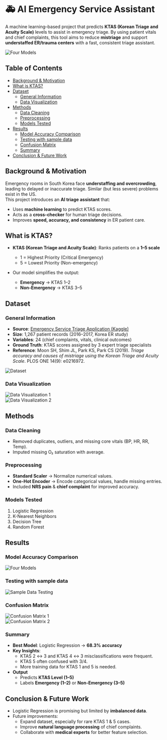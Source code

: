 # 🚑 AI Emergency Service Assistant  

A machine learning–based project that predicts **KTAS (Korean Triage and Acuity Scale)** levels to assist in emergency triage. By using patient vitals and chief complaints, this tool aims to reduce **mistriage** and support **understaffed ER/trauma centers** with a fast, consistent triage assistant.

![Four Models](https://github.com/yerin16/ai-diagnosis-assistant/blob/main/images/models.png?raw=true)


## Table of Contents  
- [Background & Motivation](#background--motivation)  
- [What is KTAS?](#what-is-ktas)  
- [Dataset](#dataset)  
  - [General Information](#general-information)  
  - [Data Visualization](#data-visualization)  
- [Methods](#methods)  
  - [Data Cleaning](#data-cleaning)  
  - [Preprocessing](#preprocessing)  
  - [Models Tested](#models-tested)  
- [Results](#results)  
  - [Model Accuracy Comparison](#model-accuracy-comparison)  
  - [Testing with sample data](#testing-with-sample-data)  
  - [Confusion Matrix](#confusion-matrix)  
  - [Summary](#summary)  
- [Conclusion & Future Work](#conclusion--future-work)  


## Background & Motivation
Emergency rooms in South Korea face **understaffing and overcrowding**, leading to delayed or inaccurate triage. Similar (but less severe) problems exist in the US.  
This project introduces an **AI triage assistant** that:
- Uses **machine learning** to predict KTAS scores.  
- Acts as a **cross-checker** for human triage decisions.  
- Improves **speed, accuracy, and consistency** in ER patient care. 


## What is KTAS?
- **KTAS (Korean Triage and Acuity Scale)**: Ranks patients on a **1–5 scale**  
  - 1 = Highest Priority (Critical Emergency)  
  - 5 = Lowest Priority (Non-emergency)  

- Our model simplifies the output:  
    - **Emergency** → KTAS 1–2  
    - **Non-Emergency** → KTAS 3–5  


## Dataset

### General Information
- **Source**: [Emergency Service Triage Application (Kaggle)](https://www.kaggle.com/datasets/ilkeryildiz/emergency-service-triage-application/data)  
- **Size**: 1,267 patient records (2016–2017, Korea ER study)  
- **Variables**: 24 (chief complaints, vitals, clinical outcomes)  
- **Ground Truth**: KTAS scores assigned by 3 expert triage specialists  
- **Reference**: Moon SH, Shim JL, Park KS, Park CS (2019). *Triage accuracy and causes of mistriage using the Korean Triage and Acuity Scale*. PLOS ONE 14(9): e0216972.  

![Dataset](https://github.com/yerin16/ai-diagnosis-assistant/blob/main/images/dataset.png?raw=true)

### Data Visualization
![Data Visualization 1](https://github.com/yerin16/ai-diagnosis-assistant/blob/main/images/visualization-1.png?raw=true)\
![Data Visualization 2](https://github.com/yerin16/ai-diagnosis-assistant/blob/main/images/visualization-2.png?raw=true)

## Methods

### Data Cleaning
- Removed duplicates, outliers, and missing core vitals (BP, HR, RR, Temp).  
- Imputed missing O₂ saturation with average.  

### Preprocessing
- **Standard Scaler** → Normalize numerical values.  
- **One-Hot Encoder** → Encode categorical values, handle missing entries.  
- Included **NRS pain** & **chief complaint** for improved accuracy.  

### Models Tested
1. Logistic Regression  
2. K-Nearest Neighbors  
3. Decision Tree  
4. Random Forest  


## Results

### Model Accuracy Comparison
![Four Models](https://github.com/yerin16/ai-diagnosis-assistant/blob/main/images/models.png?raw=true) 

### Testing with sample data
![Sample Data Testing](https://github.com/yerin16/ai-diagnosis-assistant/blob/main/images/output.png?raw=true)

### Confusion Matrix
![Confusion Matrix 1](https://github.com/yerin16/ai-diagnosis-assistant/blob/main/images/cm-1.png?raw=true)\
![Confusion Matrix 2](https://github.com/yerin16/ai-diagnosis-assistant/blob/main/images/cm-2.png?raw=true)

### Summary
- **Best Model**: Logistic Regression → **68.3% accuracy**  
- **Key Insights**:  
  - KTAS 2 ↔ 3 and KTAS 4 ↔ 3 misclassifications were frequent.  
  - KTAS 5 often confused with 3/4.  
  - More training data for KTAS 1 and 5 is needed.  
- **Output**
    - Predicts **KTAS Level (1–5)**  
    - Labels **Emergency (1–2)** or **Non-Emergency (3–5)**  


## Conclusion & Future Work
- Logistic Regression is promising but limited by **imbalanced data**.  
- Future improvements:  
  - Expand dataset, especially for rare KTAS 1 & 5 cases.  
  - Improve **natural language processing** of chief complaints.  
  - Collaborate with **medical experts** for better feature selection.  
